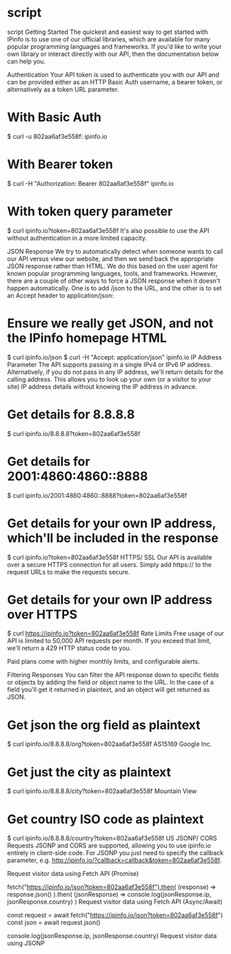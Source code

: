# script
script
Getting Started
The quickest and easiest way to get started with IPinfo is to use one of our official libraries, which are available for many popular programming languages and frameworks. If you'd like to write your own library or interact directly with our API, then the documentation below can help you.

Authentication
Your API token is used to authenticate you with our API and can be provided either as an HTTP Basic Auth username, a bearer token, or alternatively as a token URL parameter.

# With Basic Auth
$ curl -u 802aa6af3e558f: ipinfo.io

# With Bearer token
$ curl -H "Authorization: Bearer 802aa6af3e558f" ipinfo.io

# With token query parameter
$ curl ipinfo.io?token=802aa6af3e558f
It's also possible to use the API without authentication in a more limited capacity.

JSON Response
We try to automatically detect when someone wants to call our API versus view our website, and then we send back the appropriate JSON response rather than HTML. We do this based on the user agent for known popular programming languages, tools, and frameworks. However, there are a couple of other ways to force a JSON response when it doesn't happen automatically. One is to add /json to the URL, and the other is to set an Accept header to application/json:

# Ensure we really get JSON, and not the IPinfo homepage HTML
$ curl ipinfo.io/json
$ curl -H "Accept: application/json" ipinfo.io
IP Address Parameter
The API supports passing in a single IPv4 or IPv6 IP address. Alternatively, if you do not pass in any IP address, we'll return details for the calling address. This allows you to look up your own (or a visitor to your site) IP address details without knowing the IP address in advance.

# Get details for 8.8.8.8
$ curl ipinfo.io/8.8.8.8?token=802aa6af3e558f

# Get details for 2001:4860:4860::8888
$ curl ipinfo.io/2001:4860:4860::8888?token=802aa6af3e558f

# Get details for your own IP address, which'll be included in the response
$ curl ipinfo.io?token=802aa6af3e558f
HTTPS/ SSL
Our API is available over a secure HTTPS connection for all users. Simply add https:// to the request URLs to make the requests secure.

# Get details for your own IP address over HTTPS
$ curl https://ipinfo.io?token=802aa6af3e558f
Rate Limits
Free usage of our API is limited to 50,000 API requests per month. If you exceed that limit, we'll return a 429 HTTP status code to you.

Paid plans come with higher monthly limits, and configurable alerts.

Filtering Responses
You can filter the API response down to specific fields or objects by adding the field or object name to the URL. In the case of a field you'll get it returned in plaintext, and an object will get returned as JSON.

# Get json the org field as plaintext
$ curl ipinfo.io/8.8.8.8/org?token=802aa6af3e558f
AS15169 Google Inc.

# Get just the city as plaintext
$ curl ipinfo.io/8.8.8.8/city?token=802aa6af3e558f
Mountain View

# Get country ISO code as plaintext
$ curl ipinfo.io/8.8.8.8/country?token=802aa6af3e558f
US
JSONP/ CORS Requests
JSONP and CORS are supported, allowing you to use ipinfo.io entirely in client-side code. For JSONP you just need to specify the callback parameter, e.g. http://ipinfo.io/?callback=callback&token=802aa6af3e558f.

Request visitor data using Fetch API (Promise)

fetch("https://ipinfo.io/json?token=802aa6af3e558f").then(
  (response) => response.json()
).then(
  (jsonResponse) => console.log(jsonResponse.ip, jsonResponse.country)
)
Request visitor data using Fetch API (Async/Await)

const request = await fetch("https://ipinfo.io/json?token=802aa6af3e558f")
const json = await request.json()

console.log(jsonResponse.ip, jsonResponse.country)
Request visitor data using JSONP

<script>
  function recordData (data) {
    console.log(data.ip, data.country)



Chessplay
Chess Web Game with Vue JS 3 and WindiCSS

Screenshot

Installation
Clone the repository
git clone https://github.com/zuramai/chessplay
cd chessplay
Install dependencies
npm install
# OR
yarn
Run locally
npm run dev
# OR
yarn dev
Open http://localhost:3000
About
Chess Web Game with Vue JS 3 and Tailwind CSS

chess.ahmadsaugi.com
Topics
vuejs chess windicss
Resources
 Readme
Releases
No releases published
Packages
No packages published
Languages
Vue
81.4%
 
JavaScript
16.7%
 
HTML
1.4%
 
SCSS
0.5%
© 2021 GitHub, Inc.
Terms
Privacy
Security
Status
Docs
Contact GitHub
Pricing
API
Training
Blog
About
